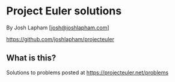 # Project Euler solutions

By Josh Lapham [josh@joshlapham.com]

https://github.com/joshlapham/projecteuler

## What is this?

Solutions to problems posted at https://projecteuler.net/problems
